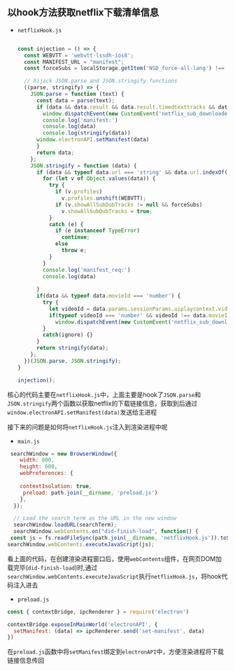 ## 以hook方法获取netflix下载清单信息

- `netflixHook.js`

  ~~~js
  
  const injection = () => {
    const WEBVTT = 'webvtt-lssdh-ios8';
    const MANIFEST_URL = "manifest";
    const forceSubs = localStorage.getItem('NSD_force-all-lang') !== 'false';
  
    // hijack JSON.parse and JSON.stringify functions
    ((parse, stringify) => {
      JSON.parse = function (text) {
        const data = parse(text);
        if (data && data.result && data.result.timedtexttracks && data.result.movieId) {
          window.dispatchEvent(new CustomEvent('netflix_sub_downloader_data', {detail: data.result}));
          console.log('manifest:')
          console.log(data)
          console.log(stringify(data))
  		window.electronAPI.setManifest(data)
        }
        return data;
      };
      JSON.stringify = function (data) {
        if (data && typeof data.url === 'string' && data.url.indexOf(MANIFEST_URL) > -1) {
          for (let v of Object.values(data)) {
            try {
              if (v.profiles)
                v.profiles.unshift(WEBVTT);
              if (v.showAllSubDubTracks != null && forceSubs)
                v.showAllSubDubTracks = true;
            }
            catch (e) {
              if (e instanceof TypeError)
                continue;
              else
                throw e;
            }
          }
          console.log('manifest_req:')
          console.log(data)
  		
        }
        if(data && typeof data.movieId === 'number') {
          try {
            let videoId = data.params.sessionParams.uiplaycontext.video_id;
            if(typeof videoId === 'number' && videoId !== data.movieId)
              window.dispatchEvent(new CustomEvent('netflix_sub_downloader_data', {detail: {id_override: [videoId, data.movieId]}}));
          }
          catch(ignore) {}
        }
        return stringify(data);
      };
    })(JSON.parse, JSON.stringify);
  }
  
  injection();
  
  ~~~

  

核心的代码主要在`netflixHook.js`中，上面主要是hook了`JSON.parse`和`JSON.stringify`两个函数以获取netflix的下载链接信息，获取到后通过`window.electronAPI.setManifest(data)`发送给主进程

接下来的问题是如何将`netflixHook.js`注入到渲染进程中呢

- `main.js`

~~~js
 searchWindow = new BrowserWindow({
    width: 800,
    height: 600,
    webPreferences: {
    
	contextIsolation: true,
	 preload: path.join(__dirname, 'preload.js')
    },
  });

  // Load the search term as the URL in the new window
  searchWindow.loadURL(searchTerm);
  searchWindow.webContents.on("did-finish-load", function() {
 const js = fs.readFileSync(path.join(__dirname, 'netflixHook.js')).toString();
searchWindow.webContents.executeJavaScript(js);
~~~

看上面的代码，在创建渲染进程窗口后，使用`webContents`组件，在网页DOM加载完毕(`did-finish-load`)时,通过`searchWindow.webContents.executeJavaScript`执行`netflixHook.js`，将hook代码注入进去

- `preload.js`

~~~js
const { contextBridge, ipcRenderer } = require('electron')

contextBridge.exposeInMainWorld('electronAPI', {
  setManifest: (data) => ipcRenderer.send('set-manifest', data)
})
~~~

在`preload.js`函数中将`setManifest`绑定到`electronAPI`中，方便渲染进程将下载链接信息传回